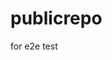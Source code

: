 # publicrepo
for e2e test















































































































































































































































































































































































































































































































































































































































































































































































































































































































































































































































































































































































































































































































































































































































































































































































































































































































































































































































































































































































































































































































































































































































































































































































